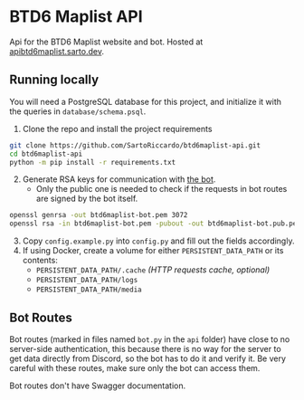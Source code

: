 # BTD6 Maplist API

Api for the BTD6 Maplist website and bot. Hosted at [apibtd6maplist.sarto.dev](https://apibtd6maplist.sarto.dev).

## Running locally

You will need a PostgreSQL database for this project, and initialize it with the queries in `database/schema.psql`.

1. Clone the repo and install the project requirements
```bash
git clone https://github.com/SartoRiccardo/btd6maplist-api.git
cd btd6maplist-api
python -m pip install -r requirements.txt
```
2. Generate RSA keys for communication with [the bot](https://github.com/SartoRiccardo/btd6maplist-bot).
   - Only the public one is needed to check if the requests in bot routes are signed by the bot itself.
```bash
openssl genrsa -out btd6maplist-bot.pem 3072
openssl rsa -in btd6maplist-bot.pem -pubout -out btd6maplist-bot.pub.pem
```
3. Copy `config.example.py` into `config.py` and fill out the fields accordingly.
4. If using Docker, create a volume for either `PERSISTENT_DATA_PATH` or its contents:
   - `PERSISTENT_DATA_PATH/.cache` *(HTTP requests cache, optional)*
   - `PERSISTENT_DATA_PATH/logs`
   - `PERSISTENT_DATA_PATH/media`

## Bot Routes

Bot routes (marked in files named `bot.py` in the `api` folder) have close to no server-side authentication, this because there is no way for the server to get data directly from Discord, so the bot has to do it and verify it. Be very careful with these routes, make sure only the bot can access them.

Bot routes don't have Swagger documentation.
